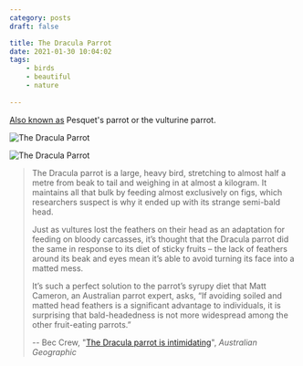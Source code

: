 ```yaml
---
category: posts
draft: false

title: The Dracula Parrot
date: 2021-01-30 10:04:02
tags:
    - birds
    - beautiful
    - nature
    
---
```


[Also known as](https://en.wikipedia.org/wiki/Pesquet%27s_parrot) Pesquet's parrot or the vulturine parrot.

![The Dracula Parrot](/misc/d/dracula-bird-1.jpeg)

![The Dracula Parrot](/misc/d/dracula-bird-2.jpeg)

> The Dracula parrot is a large, heavy bird, stretching to almost half a metre from beak to tail and weighing in at almost a kilogram. It maintains all that bulk by feeding almost exclusively on figs, which researchers suspect is why it ended up with its strange semi-bald head.
> 
> Just as vultures lost the feathers on their head as an adaptation for feeding on bloody carcasses, it’s thought that the Dracula parrot did the same in response to its diet of sticky fruits – the lack of feathers around its beak and eyes mean it’s able to avoid turning its face into a matted mess. 
> 
> It’s such a perfect solution to the parrot’s syrupy diet that Matt Cameron, an Australian parrot expert, asks, “If avoiding soiled and matted head feathers is a significant advantage to individuals, it is surprising that bald-headedness is not more widespread among the other fruit-eating parrots.”
> 
> -- Bec Crew, "[The Dracula parrot is intimidating](https://www.australiangeographic.com.au/blogs/creatura-blog/2019/12/the-dracula-parrot-is-intimidating-af/)", _Australian Geographic_
